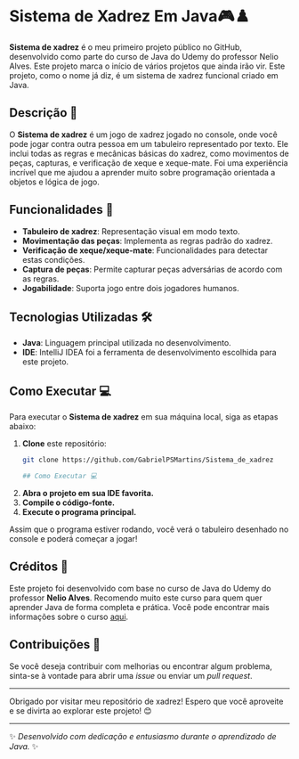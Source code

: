 # Sistema de Xadrez Em Java🎮♟️

**Sistema de xadrez** é o meu primeiro projeto público no GitHub, desenvolvido como parte do curso de Java do Udemy do professor Nelio Alves. Este projeto marca o início de vários projetos que ainda irão vir. Este projeto, como o nome já diz, é um sistema de xadrez funcional criado em Java. 

## Descrição 📜

O **Sistema de xadrez** é um jogo de xadrez jogado no console, onde você pode jogar contra outra pessoa em um tabuleiro representado por texto. Ele inclui todas as regras e mecânicas básicas do xadrez, como movimentos de peças, capturas, e verificação de xeque e xeque-mate. Foi uma experiência incrível que me ajudou a aprender muito sobre programação orientada a objetos e lógica de jogo.

## Funcionalidades 🚀

- **Tabuleiro de xadrez**: Representação visual em modo texto.
- **Movimentação das peças**: Implementa as regras padrão do xadrez.
- **Verificação de xeque/xeque-mate**: Funcionalidades para detectar estas condições.
- **Captura de peças**: Permite capturar peças adversárias de acordo com as regras.
- **Jogabilidade**: Suporta jogo entre dois jogadores humanos.

## Tecnologias Utilizadas 🛠️

- **Java**: Linguagem principal utilizada no desenvolvimento.
- **IDE**: IntelliJ IDEA foi a ferramenta de desenvolvimento escolhida para este projeto.

## Como Executar 💻

Para executar o **Sistema de xadrez** em sua máquina local, siga as etapas abaixo:

1. **Clone** este repositório:
   ```bash
   git clone https://github.com/GabrielPSMartins/Sistema_de_xadrez

   ## Como Executar 💻

2. **Abra o projeto em sua IDE favorita.**
3. **Compile o código-fonte.**
4. **Execute o programa principal.**

Assim que o programa estiver rodando, você verá o tabuleiro desenhado no console e poderá começar a jogar! 

## Créditos 🙌

Este projeto foi desenvolvido com base no curso de Java do Udemy do professor **Nelio Alves**. Recomendo muito este curso para quem quer aprender Java de forma completa e prática. 
Você pode encontrar mais informações sobre o curso [aqui](https://www.udemy.com/course/java-curso-completo/).

## Contribuições 🤝

Se você deseja contribuir com melhorias ou encontrar algum problema, sinta-se à vontade para abrir uma _issue_ ou enviar um _pull request_. 

---

Obrigado por visitar meu repositório de xadrez! Espero que você aproveite e se divirta ao explorar este projeto! 😊

---

✨ _Desenvolvido com dedicação e entusiasmo durante o aprendizado de Java._ ✨

